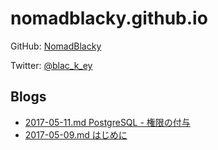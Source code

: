 # nomadblacky.github.io

GitHub: [NomadBlacky](https://github.com/NomadBlacky)

Twitter: [@blac_k_ey](https://twitter.com/blac_k_ey)

## Blogs

+ [2017-05-11.md PostgreSQL - 権限の付与](blogs/2017-05-11.md)
+ [2017-05-09.md はじめに](blogs/2017-05-09.md)
